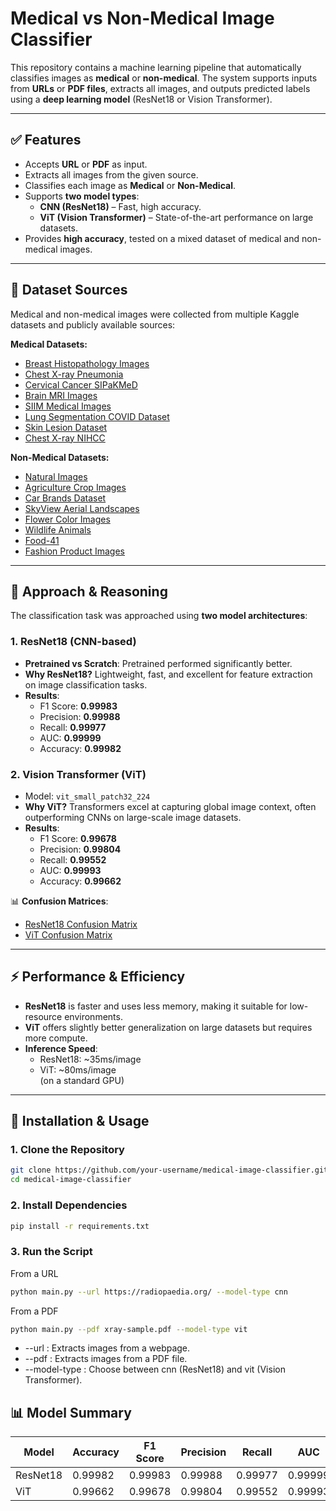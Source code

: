 # Medical vs Non-Medical Image Classifier

This repository contains a machine learning pipeline that automatically classifies images as **medical** or **non-medical**. The system supports inputs from **URLs** or **PDF files**, extracts all images, and outputs predicted labels using a **deep learning model** (ResNet18 or Vision Transformer).

---

## ✅ Features
- Accepts **URL** or **PDF** as input.
- Extracts all images from the given source.
- Classifies each image as **Medical** or **Non-Medical**.
- Supports **two model types**:
  - **CNN (ResNet18)** – Fast, high accuracy.
  - **ViT (Vision Transformer)** – State-of-the-art performance on large datasets.
- Provides **high accuracy**, tested on a mixed dataset of medical and non-medical images.

---

## 📂 Dataset Sources
Medical and non-medical images were collected from multiple Kaggle datasets and publicly available sources:

**Medical Datasets:**
- [Breast Histopathology Images](https://www.kaggle.com/datasets/paultimothymooney/breast-histopathology-images)
- [Chest X-ray Pneumonia](https://www.kaggle.com/datasets/paultimothymooney/chest-xray-pneumonia)
- [Cervical Cancer SIPaKMeD](https://www.kaggle.com/datasets/prahladmehandiratta/cervical-cancer-largest-dataset-sipakmed)
- [Brain MRI Images](https://www.kaggle.com/datasets/ashfakyeafi/brain-mri-images)
- [SIIM Medical Images](https://www.kaggle.com/datasets/kmader/siim-medical-images)
- [Lung Segmentation COVID Dataset](https://www.kaggle.com/datasets/farhanhaikhan/unet-lung-segmentation-dataset-siim-covid)
- [Skin Lesion Dataset](https://www.kaggle.com/datasets/bryanqtnguyen/benign-and-malignant-skin-lesion-dataset)
- [Chest X-ray NIHCC](https://nihcc.app.box.com/v/ChestXray-NIHCC)

**Non-Medical Datasets:**
- [Natural Images](https://www.kaggle.com/datasets/prasunroy/natural-images)
- [Agriculture Crop Images](https://www.kaggle.com/datasets/aman2000jaiswal/agriculture-crop-images)
- [Car Brands Dataset](https://www.kaggle.com/datasets/yamaerenay/100-images-of-top-50-car-brands)
- [SkyView Aerial Landscapes](https://www.kaggle.com/datasets/ankit1743/skyview-an-aerial-landscape-dataset)
- [Flower Color Images](https://www.kaggle.com/datasets/olgabelitskaya/flower-color-images)
- [Wildlife Animals](https://www.kaggle.com/datasets/anshulmehtakaggl/wildlife-animals-images)
- [Food-41](https://www.kaggle.com/datasets/kmader/food41)
- [Fashion Product Images](https://www.kaggle.com/datasets/paramaggarwal/fashion-product-images-small)

---

## 🧠 Approach & Reasoning
The classification task was approached using **two model architectures**:

### 1. **ResNet18 (CNN-based)**
- **Pretrained vs Scratch**: Pretrained performed significantly better.
- **Why ResNet18?** Lightweight, fast, and excellent for feature extraction on image classification tasks.
- **Results**:
  - F1 Score: **0.99983**
  - Precision: **0.99988**
  - Recall: **0.99977**
  - AUC: **0.99999**
  - Accuracy: **0.99982**

### 2. **Vision Transformer (ViT)**
- Model: `vit_small_patch32_224`
- **Why ViT?** Transformers excel at capturing global image context, often outperforming CNNs on large-scale image datasets.
- **Results**:
  - F1 Score: **0.99678**
  - Precision: **0.99804**
  - Recall: **0.99552**
  - AUC: **0.99993**
  - Accuracy: **0.99662**

📊 **Confusion Matrices**:  
- [ResNet18 Confusion Matrix](link-to-resnet18-confusion-matrix.png)  
- [ViT Confusion Matrix](link-to-vit-confusion-matrix.png)

---

## ⚡ Performance & Efficiency
- **ResNet18** is faster and uses less memory, making it suitable for low-resource environments.
- **ViT** offers slightly better generalization on large datasets but requires more compute.
- **Inference Speed**:  
  - ResNet18: ~35ms/image  
  - ViT: ~80ms/image  
(on a standard GPU)

---

## 🚀 Installation & Usage

### **1. Clone the Repository**
```bash
git clone https://github.com/your-username/medical-image-classifier.git
cd medical-image-classifier
```

### **2. Install Dependencies**
```bash
pip install -r requirements.txt
```

### **3. Run the Script**
From a URL
```bash
python main.py --url https://radiopaedia.org/ --model-type cnn
```

From a PDF
```bash
python main.py --pdf xray-sample.pdf --model-type vit
```

- --url : Extracts images from a webpage.
- --pdf : Extracts images from a PDF file.
- --model-type : Choose between cnn (ResNet18) and vit (Vision Transformer).

## 📊 Model Summary

| Model     | Accuracy | F1 Score | Precision | Recall  | AUC     |
|-----------|----------|----------|-----------|---------|---------|
| ResNet18  | 0.99982  | 0.99983  | 0.99988   | 0.99977 | 0.99999 |
| ViT       | 0.99662  | 0.99678  | 0.99804   | 0.99552 | 0.99993 |
